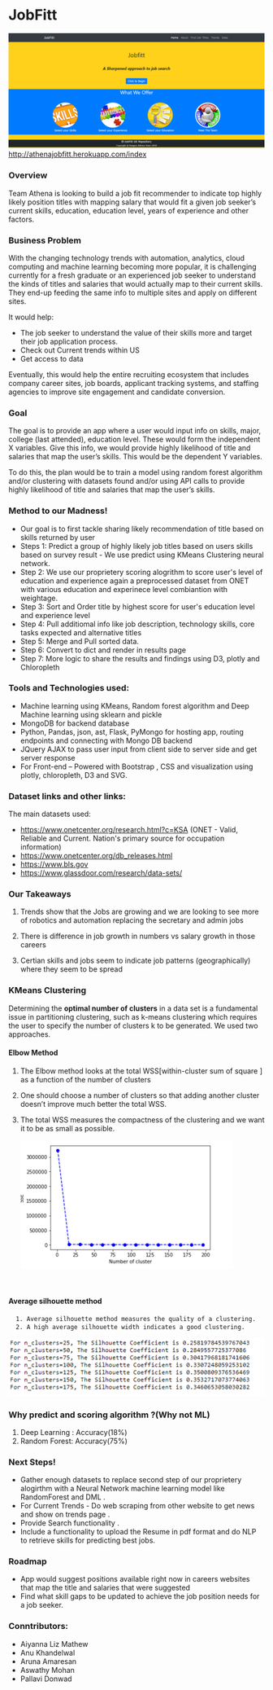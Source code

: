 # JobFitt

![jobfit](Images/jobfit.PNG)<http://athenajobfitt.herokuapp.com/index>

### Overview
Team Athena is looking to build a job fit recommender to indicate top highly likely position titles with mapping salary that would fit a given job seeker’s current skills, education, education level, years of experience and other factors. 

### Business Problem
With the changing technology trends with automation, analytics, cloud computing and machine learning becoming more popular, it is challenging currently for a fresh graduate or an experienced job seeker to understand the kinds of titles and salaries that would actually map to their current skills. They end-up feeding the same info to multiple sites and apply on different sites. 

It would help:
*   The job seeker to understand the value of their skills more and target their job application process. 
*   Check out Current trends within US 
*   Get access to data

Eventually, this would help the entire recruiting ecosystem that includes company career sites, job boards, applicant tracking systems, and staffing agencies to improve site engagement and candidate conversion.

### Goal 
The goal is to provide an app where a user would input info on skills, major, college (last attended), education level. These would form the independent X variables. Give this info, we would provide highly likelihood of title and salaries that map the user’s skills. This would be the dependent Y variables.

To do this, the plan would be to train a model using random forest algorithm and/or clustering with datasets found and/or using API calls to provide highly likelihood of title and salaries that map the user’s skills. 

### Method to our Madness!
*   Our goal is to first tackle sharing likely recommendation of title based on skills returned by user
*   Steps 1: Predict a group of highly likely job titles based on users skills based on survey result - We use predict using KMeans Clustering neural network. 
*   Step 2: We use our proprietery scoring  alogrithm to score user's level of education and experience again a preprocessed dataset from ONET with various education  and experinece level combiantion with weightage. 
*   Step 3: Sort and Order title by highest score for user's education level and experience level 
*   Step 4: Pull additiomal info like job description, technology skills, core tasks expected and alternative titles
*   Step 5: Merge and Pull sorted data. 
*   Step 6: Convert to dict and render in results page 
*   Step 7: More logic to share the results and findings using D3, plotly and Chloropleth

### Tools and Technologies used: 
*   Machine learning using KMeans, Random forest algorithm and Deep Machine learning using sklearn and pickle
*   MongoDB for backend database
*   Python, Pandas, json, ast, Flask, PyMongo for hosting app, routing endpoints and connecting with Mongo DB backend 
*   JQuery AJAX to pass user input from client side to server side and get server response
*   For Front-end – Powered with Bootstrap , CSS and visualization using plotly, chloropleth, D3 and SVG.

### Dataset links and other links:
The main datasets used: 
*   https://www.onetcenter.org/research.html?c=KSA (ONET - Valid, Reliable and Current. Nation's primary source for occupation information)
*   https://www.onetcenter.org/db_releases.html
*   https://www.bls.gov
*   https://www.glassdoor.com/research/data-sets/

### Our Takeaways
1. Trends show that the Jobs are growing and we are looking to see more of robotics and automation replacing the secretary and admin jobs

2. There is difference in job growth in numbers vs salary growth in those careers 

3. Certian skills and jobs seem to indicate job patterns (geographically) where they seem to be spread 

### KMeans Clustering

   Determining the **optimal number of clusters** in a data set is a fundamental issue in partitioning clustering, such as k-means clustering which requires the user to specify the number of clusters k to be generated. We used two approaches.

   #### Elbow Method

   1. The Elbow method looks at the total WSS[within-cluster sum of square ] as a function of the number of clusters

   2. One should choose a number of clusters so that adding another cluster doesn’t improve much better the total WSS. 

   3. The total WSS measures the compactness of the clustering and we want it to be as small as possible.

      ![jobfit](Images/kmeans.PNG)

   ​

   #### Average silhouette method

      1. Average silhouette method measures the quality of a clustering.
      2. A high average silhouette width indicates a good clustering.

   ![jobfit](Images/silhouette.PNG)

### Why predict and scoring algorithm ?(Why not ML)

1. Deep Learning : Accuracy(18%)
2. Random Forest: Accuracy(75%)

### Next Steps!

*   Gather enough datasets to replace second step of our proprietery alogirthm with a Neural Network machine learning model like RandomForest and DML .
*   For Current Trends - Do web scraping from other website to get news and show on trends page .
*   Provide Search functionality .
*   Include a functionality to upload the Resume in pdf format and do NLP to retrieve skills for predicting best jobs.

### Roadmap
*   App would suggest positions available right now in careers websites that map the title and salaries that were suggested 
*   Find what skill gaps to be updated to achieve the job position needs for a job seeker. 


### Conntributors:

* Aiyanna Liz Mathew	
* Anu Khandelwal 
* Aruna Amaresan	
* Aswathy Mohan
* Pallavi Donwad

